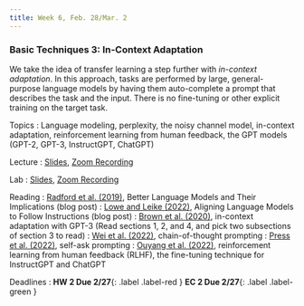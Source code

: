 ```yaml
---
title: Week 6, Feb. 28/Mar. 2
---
```


### Basic Techniques 3: In-Context Adaptation

We take the idea of transfer learning a step further with _in-context adaptation_. In this approach, tasks are performed
by large, general-purpose language models by having them auto-complete a prompt that describes the task and the input.
There is no fine-tuning or other explicit training on the target task.

Topics
: Language modeling, perplexity, the noisy channel model, in-context adaptation, reinforcement learning from human 
feedback, the GPT models (GPT-2, GPT-3, 
InstructGPT, ChatGPT)

Lecture
: [Slides](https://drive.google.com/file/d/1KNJvUnZGiSrCEFAw4bPOaDTziv6jf2_K/view?usp=share_link),
[Zoom Recording](https://nyu.zoom.us/rec/share/m5Vd5HVifEhOSjjpvpL15OScctCxq9pd9kmbluUfl-FW-VN9c6OXYqA2IPJC2hYU.NIj0FGE-gt75xKHt)

Lab
: [Slides](https://drive.google.com/file/d/1tbAms33Kiz7zH81lvkc9ugeVaUXzu2e0/view?usp=share_link),
[Zoom Recording](https://nyu.zoom.us/rec/share/xK1BzYJEEHwBqxqAF8LjzFS6jgZiQABaN3VUr_egcUXmD_OBBYPQEe4Yudqr6Uap.JzT8ho940HeDYJki)

Reading
: [Radford et al. (2019)](https://openai.com/blog/better-language-models/), Better Language Models and Their
Implications (blog post)
: [Lowe and Leike (2022)](https://openai.com/research/instruction-following), Aligning Language Models to Follow 
Instructions (blog post)
: [Brown et al. (2020)](https://arxiv.org/abs/2005.14165), in-context adaptation with GPT-3 (Read sections 1, 2, 
and 4, and pick two 
subsections of section 3 to read)
: [Wei et al. (2022)](https://arxiv.org/abs/2201.11903), chain-of-thought prompting
: [Press et al. (2022)](https://arxiv.org/abs/2210.03350), self-ask prompting
: [Ouyang et al. (2022)](https://arxiv.org/abs/2203.02155), reinforcement learning from human feedback (RLHF), the 
fine-tuning technique for InstructGPT and ChatGPT


Deadlines
: **HW 2 Due 2/27**{: .label .label-red } **EC 2 Due 2/27**{: .label .label-green }
<!-- : **Project Mini-Proposal Due**{: .label .label-blue } -->